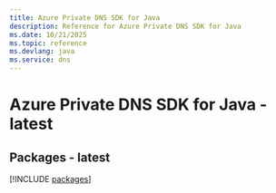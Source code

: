 ```yaml
---
title: Azure Private DNS SDK for Java
description: Reference for Azure Private DNS SDK for Java
ms.date: 10/21/2025
ms.topic: reference
ms.devlang: java
ms.service: dns
---
```

# Azure Private DNS SDK for Java - latest
## Packages - latest
[!INCLUDE [packages](private-dns-index.md)]